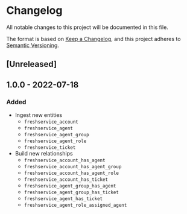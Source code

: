 # Changelog

All notable changes to this project will be documented in this file.

The format is based on [Keep a Changelog](https://keepachangelog.com/en/1.0.0/),
and this project adheres to
[Semantic Versioning](https://semver.org/spec/v2.0.0.html).

## [Unreleased]

## 1.0.0 - 2022-07-18

### Added

- Ingest new entities
  - `freshservice_account`
  - `freshservice_agent`
  - `freshservice_agent_group`
  - `freshservice_agent_role`
  - `freshservice_ticket`
- Build new relationships
  - `freshservice_account_has_agent`
  - `freshservice_account_has_agent_group`
  - `freshservice_account_has_agent_role`
  - `freshservice_account_has_ticket`
  - `freshservice_agent_group_has_agent`
  - `freshservice_agent_group_has_ticket`
  - `freshservice_agent_has_ticket`
  - `freshservice_agent_role_assigned_agent`
